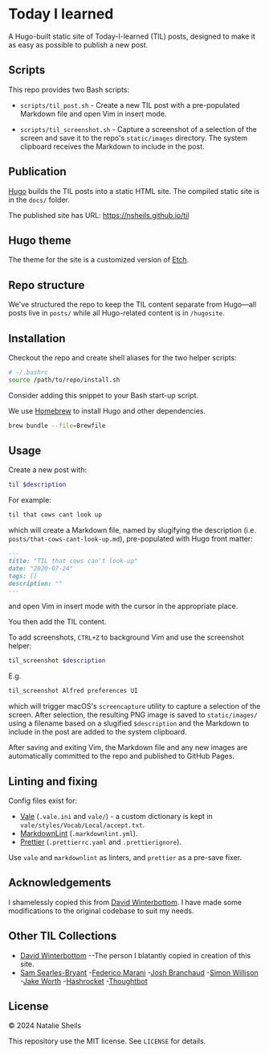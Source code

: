 # Today I learned

A Hugo-built static site of Today-I-learned (TIL) posts, designed to make it as
easy as possible to publish a new post.

## Scripts

This repo provides two Bash scripts:

- `scripts/til_post.sh` - Create a new TIL post with a pre-populated Markdown
  file and open Vim in insert mode.

- `scripts/til_screenshot.sh` - Capture a screenshot of a selection of the
  screen and save it to the repo's `static/images` directory. The system
  clipboard receives the Markdown to include in the post.

## Publication

[Hugo](https://gohugo.io/) builds the TIL posts into a static HTML site. The
compiled static site is in the `docs/` folder.

The published site has URL: <https://nsheils.github.io/til>

## Hugo theme

The theme for the site is a customized version of
[Etch](https://github.com/LukasJoswiak/etch).

## Repo structure

We've structured the repo to keep the TIL content separate from Hugo—all posts
live in `posts/` while all Hugo-related content is in `/hugosite`.

## Installation

Checkout the repo and create shell aliases for the two helper scripts:

```bash
# ~/.bashrc
source /path/to/repo/install.sh
```

Consider adding this snippet to your Bash start-up script.

We use [Homebrew](https://brew.sh/) to install Hugo and other dependencies.

```sh
brew bundle --file=Brewfile
```

## Usage

Create a new post with:

```sh
til $description
```

For example:

```sh
til that cows cant look up
```

which will create a Markdown file, named by slugifying the description (i.e.
`posts/that-cows-cant-look-up.md`), pre-populated with Hugo front matter:

```markdown
---
title: "TIL that cows can't look-up"
date: "2020-07-24"
tags: []
description: ""
---
```

and open Vim in insert mode with the cursor in the appropriate place.

You then add the TIL content.

To add screenshots, `CTRL+Z` to background Vim and use the screenshot helper:

```sh
til_screenshot $description
```

E.g.

```sh
til_screenshot Alfred preferences UI
```

which will trigger macOS's `screencapture` utility to capture a selection of the
screen. After selection, the resulting PNG image is saved to `static/images/`
using a filename based on a slugified `$description` and the Markdown to include
in the post are added to the system clipboard.

After saving and exiting Vim, the Markdown file and any new images are
automatically committed to the repo and published to GitHub Pages.

## Linting and fixing

Config files exist for:

- [Vale](https://vale.sh/) (`.vale.ini` and `vale/`) - a custom dictionary is
  kept in `vale/styles/Vocab/Local/accept.txt`.
- [MarkdownLint](https://github.com/DavidAnson/markdownlint)
  (`.markdownlint.yml`).
- [Prettier](https://prettier.io/) (`.prettierrc.yaml` and `.prettierignore`).

Use `vale` and `markdownlint` as linters, and `prettier` as a pre-save fixer.

## Acknowledgements

I shamelessly copied this from
[David Winterbottom](https://github.com/codeinthehole/til/). I have made some
modifications to the original codebase to suit my needs.

## Other TIL Collections

- [David Winterbottom](https://til.codeinthehole.com/) --The person I blatantly
  copied in creation of this site.
- [Sam Searles-Bryant](https://samueljsb.co.uk/til/) -[Federico Marani](https://flagzeta.org/til/) -[Josh Branchaud](https://github.com/jbranchaud/til) -[Simon Willison](https://til.simonwillison.net/) -[Jake Worth](https://github.com/jwworth/til) -[Hashrocket](https://til.hashrocket.com/) -[Thoughtbot](https://github.com/thoughtbot/til)

## License

© 2024 Natalie Sheils

This repository use the MIT license. See `LICENSE` for details.
